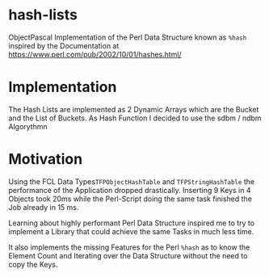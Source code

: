# hash-lists
ObjectPascal Implementation of the Perl Data Structure known as `%hash` inspired by the Documentation at 
https://www.perl.com/pub/2002/10/01/hashes.html/

# Implementation
The Hash Lists are implemented as 2 Dynamic Arrays which are the Bucket and the List of Buckets.
As Hash Function I decided to use the sdbm / ndbm Algorythmn

# Motivation
Using the FCL Data Types`TFPObjectHashTable` and `TFPStringHashTable` the performance of the Application dropped drastically.
Inserting 9 Keys in 4 Objects took 20ms while the Perl-Script doing the same task finished the Job already in 15 ms.

Learning about highly performant Perl Data Structure inspired me to try to implement a Library that could achieve the same Tasks in much less time.

It also implements the missing Features for the Perl `%hash` as to know the Element Count and Iterating over the Data Structure without the need to copy the Keys.
